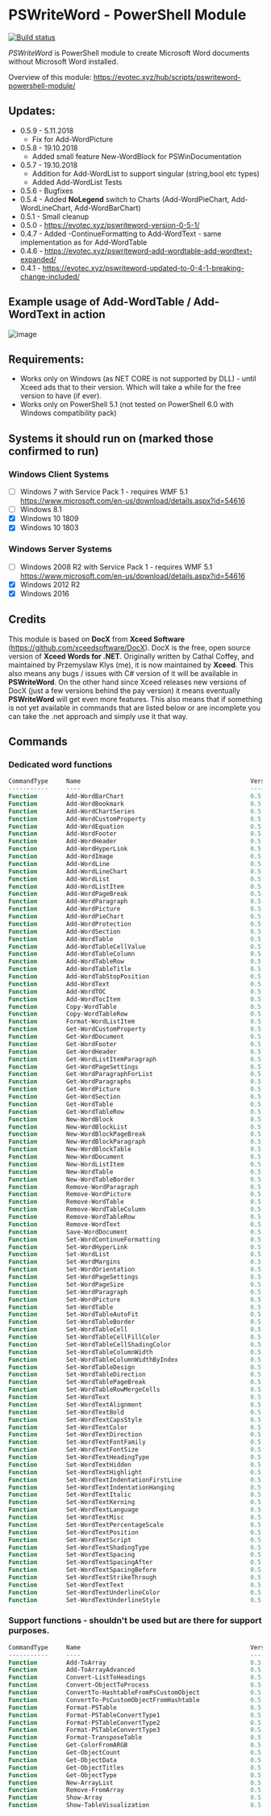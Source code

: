 # PSWriteWord - PowerShell Module

[![Build status](https://ci.appveyor.com/api/projects/status/5ib62bbpnj92wcd7?svg=true)](https://ci.appveyor.com/project/PrzemyslawKlys/pswriteword)
<!--
[![Build status](https://img.shields.io/powershellgallery/v/PSWriteWord.svg)](https://www.powershellgallery.com/packages/PSWriteWord)
[![Build status](https://img.shields.io/powershellgallery/dt/PSWriteWord.svg)](https://www.powershellgallery.com/packages/PSWriteWord)
-->

*PSWriteWord* is PowerShell module to create Microsoft Word documents without Microsoft Word installed.

Overview of this module: https://evotec.xyz/hub/scripts/pswriteword-powershell-module/

## Updates:

- 0.5.9 - 5.11.2018
    - Fix for Add-WordPicture
- 0.5.8 - 19.10.2018
    - Added small feature New-WordBlock for PSWinDocumentation
- 0.5.7 - 19.10.2018
    - Addition for Add-WordList to support singular (string,bool etc types)
    - Added Add-WordList Tests
- 0.5.6 - Bugfixes
- 0.5.4 - Added **NoLegend** switch to Charts (Add-WordPieChart, Add-WordLineChart, Add-WordBarChart)
- 0.5.1 - Small cleanup
- 0.5.0 - https://evotec.xyz/pswriteword-version-0-5-1/
- 0.4.7 - Added -ContinueFormatting to Add-WordText - same implementation as for Add-WordTable
- 0.4.6 - https://evotec.xyz/pswriteword-add-wordtable-add-wordtext-expanded/
- 0.4.1 - https://evotec.xyz/pswriteword-updated-to-0-4-1-breaking-change-included/

## Example usage of Add-WordTable / Add-WordText in action

![image](https://evotec.xyz/wp-content/uploads/2018/07/PSWriteWord-MoreAction.gif.pagespeed.ce.ULhhEhkC5h.gif)

## Requirements:

- Works only on Windows (as NET CORE is not supported by DLL) - until Xceed ads that to their version. Which will take a while for the free version to have (if ever).
- Works only on PowerShell 5.1 (not tested on PowerShell 6.0 with Windows compatibility pack)

## Systems it should run on (marked those confirmed to run)

### Windows Client Systems
- [ ] Windows 7 with Service Pack 1 - requires WMF 5.1 https://www.microsoft.com/en-us/download/details.aspx?id=54616
- [ ] Windows 8.1
- [x] Windows 10 1809
- [x] Windows 10 1803

### Windows Server Systems
- [ ] Windows 2008 R2 with Service Pack 1 - requires WMF 5.1 https://www.microsoft.com/en-us/download/details.aspx?id=54616
- [x] Windows 2012 R2
- [x] Windows 2016

## Credits

This module is based on **DocX** from **Xceed Software** (<https://github.com/xceedsoftware/DocX>). DocX is the free, open source version of **Xceed Words for .NET**. Originally written by Cathal Coffey, and maintained by Przemyslaw Klys (me), it is now maintained by **Xceed**. This also means any bugs / issues with C# version of it will be available in **PSWriteWord**. On the other hand since Xceed releases new versions of DocX (just a few versions behind the pay version) it means eventually **PSWriteWord** will get even more features. This also means that if something is not yet available in commands that are listed below or are incomplete you can take the .net approach and simply use it that way.

## Commands

### Dedicated word functions

```powershell
CommandType     Name                                               Version    Source
-----------     ----                                               -------    ------
Function        Add-WordBarChart                                   0.5.0      PSWriteWord
Function        Add-WordBookmark                                   0.5.0      PSWriteWord
Function        Add-WordChartSeries                                0.5.0      PSWriteWord
Function        Add-WordCustomProperty                             0.5.0      PSWriteWord
Function        Add-WordEquation                                   0.5.0      PSWriteWord
Function        Add-WordFooter                                     0.5.0      PSWriteWord
Function        Add-WordHeader                                     0.5.0      PSWriteWord
Function        Add-WordHyperLink                                  0.5.0      PSWriteWord
Function        Add-WordImage                                      0.5.0      PSWriteWord
Function        Add-WordLine                                       0.5.0      PSWriteWord
Function        Add-WordLineChart                                  0.5.0      PSWriteWord
Function        Add-WordList                                       0.5.0      PSWriteWord
Function        Add-WordListItem                                   0.5.0      PSWriteWord
Function        Add-WordPageBreak                                  0.5.0      PSWriteWord
Function        Add-WordParagraph                                  0.5.0      PSWriteWord
Function        Add-WordPicture                                    0.5.0      PSWriteWord
Function        Add-WordPieChart                                   0.5.0      PSWriteWord
Function        Add-WordProtection                                 0.5.0      PSWriteWord
Function        Add-WordSection                                    0.5.0      PSWriteWord
Function        Add-WordTable                                      0.5.0      PSWriteWord
Function        Add-WordTableCellValue                             0.5.0      PSWriteWord
Function        Add-WordTableColumn                                0.5.0      PSWriteWord
Function        Add-WordTableRow                                   0.5.0      PSWriteWord
Function        Add-WordTableTitle                                 0.5.0      PSWriteWord
Function        Add-WordTabStopPosition                            0.5.0      PSWriteWord
Function        Add-WordText                                       0.5.0      PSWriteWord
Function        Add-WordTOC                                        0.5.0      PSWriteWord
Function        Add-WordTocItem                                    0.5.0      PSWriteWord
Function        Copy-WordTable                                     0.5.0      PSWriteWord
Function        Copy-WordTableRow                                  0.5.0      PSWriteWord
Function        Format-WordListItem                                0.5.0      PSWriteWord
Function        Get-WordCustomProperty                             0.5.0      PSWriteWord
Function        Get-WordDocument                                   0.5.0      PSWriteWord
Function        Get-WordFooter                                     0.5.0      PSWriteWord
Function        Get-WordHeader                                     0.5.0      PSWriteWord
Function        Get-WordListItemParagraph                          0.5.0      PSWriteWord
Function        Get-WordPageSettings                               0.5.0      PSWriteWord
Function        Get-WordParagraphForList                           0.5.0      PSWriteWord
Function        Get-WordParagraphs                                 0.5.0      PSWriteWord
Function        Get-WordPicture                                    0.5.0      PSWriteWord
Function        Get-WordSection                                    0.5.0      PSWriteWord
Function        Get-WordTable                                      0.5.0      PSWriteWord
Function        Get-WordTableRow                                   0.5.0      PSWriteWord
Function        New-WordBlock                                      0.5.0      PSWriteWord
Function        New-WordBlockList                                  0.5.0      PSWriteWord
Function        New-WordBlockPageBreak                             0.5.0      PSWriteWord
Function        New-WordBlockParagraph                             0.5.0      PSWriteWord
Function        New-WordBlockTable                                 0.5.0      PSWriteWord
Function        New-WordDocument                                   0.5.0      PSWriteWord
Function        New-WordListItem                                   0.5.0      PSWriteWord
Function        New-WordTable                                      0.5.0      PSWriteWord
Function        New-WordTableBorder                                0.5.0      PSWriteWord
Function        Remove-WordParagraph                               0.5.0      PSWriteWord
Function        Remove-WordPicture                                 0.5.0      PSWriteWord
Function        Remove-WordTable                                   0.5.0      PSWriteWord
Function        Remove-WordTableColumn                             0.5.0      PSWriteWord
Function        Remove-WordTableRow                                0.5.0      PSWriteWord
Function        Remove-WordText                                    0.5.0      PSWriteWord
Function        Save-WordDocument                                  0.5.0      PSWriteWord
Function        Set-WordContinueFormatting                         0.5.0      PSWriteWord
Function        Set-WordHyperLink                                  0.5.0      PSWriteWord
Function        Set-WordList                                       0.5.0      PSWriteWord
Function        Set-WordMargins                                    0.5.0      PSWriteWord
Function        Set-WordOrientation                                0.5.0      PSWriteWord
Function        Set-WordPageSettings                               0.5.0      PSWriteWord
Function        Set-WordPageSize                                   0.5.0      PSWriteWord
Function        Set-WordParagraph                                  0.5.0      PSWriteWord
Function        Set-WordPicture                                    0.5.0      PSWriteWord
Function        Set-WordTable                                      0.5.0      PSWriteWord
Function        Set-WordTableAutoFit                               0.5.0      PSWriteWord
Function        Set-WordTableBorder                                0.5.0      PSWriteWord
Function        Set-WordTableCell                                  0.5.0      PSWriteWord
Function        Set-WordTableCellFillColor                         0.5.0      PSWriteWord
Function        Set-WordTableCellShadingColor                      0.5.0      PSWriteWord
Function        Set-WordTableColumnWidth                           0.5.0      PSWriteWord
Function        Set-WordTableColumnWidthByIndex                    0.5.0      PSWriteWord
Function        Set-WordTableDesign                                0.5.0      PSWriteWord
Function        Set-WordTableDirection                             0.5.0      PSWriteWord
Function        Set-WordTablePageBreak                             0.5.0      PSWriteWord
Function        Set-WordTableRowMergeCells                         0.5.0      PSWriteWord
Function        Set-WordText                                       0.5.0      PSWriteWord
Function        Set-WordTextAlignment                              0.5.0      PSWriteWord
Function        Set-WordTextBold                                   0.5.0      PSWriteWord
Function        Set-WordTextCapsStyle                              0.5.0      PSWriteWord
Function        Set-WordTextColor                                  0.5.0      PSWriteWord
Function        Set-WordTextDirection                              0.5.0      PSWriteWord
Function        Set-WordTextFontFamily                             0.5.0      PSWriteWord
Function        Set-WordTextFontSize                               0.5.0      PSWriteWord
Function        Set-WordTextHeadingType                            0.5.0      PSWriteWord
Function        Set-WordTextHidden                                 0.5.0      PSWriteWord
Function        Set-WordTextHighlight                              0.5.0      PSWriteWord
Function        Set-WordTextIndentationFirstLine                   0.5.0      PSWriteWord
Function        Set-WordTextIndentationHanging                     0.5.0      PSWriteWord
Function        Set-WordTextItalic                                 0.5.0      PSWriteWord
Function        Set-WordTextKerning                                0.5.0      PSWriteWord
Function        Set-WordTextLanguage                               0.5.0      PSWriteWord
Function        Set-WordTextMisc                                   0.5.0      PSWriteWord
Function        Set-WordTextPercentageScale                        0.5.0      PSWriteWord
Function        Set-WordTextPosition                               0.5.0      PSWriteWord
Function        Set-WordTextScript                                 0.5.0      PSWriteWord
Function        Set-WordTextShadingType                            0.5.0      PSWriteWord
Function        Set-WordTextSpacing                                0.5.0      PSWriteWord
Function        Set-WordTextSpacingAfter                           0.5.0      PSWriteWord
Function        Set-WordTextSpacingBefore                          0.5.0      PSWriteWord
Function        Set-WordTextStrikeThrough                          0.5.0      PSWriteWord
Function        Set-WordTextText                                   0.5.0      PSWriteWord
Function        Set-WordTextUnderlineColor                         0.5.0      PSWriteWord
Function        Set-WordTextUnderlineStyle                         0.5.0      PSWriteWord
```

### Support functions - shouldn't be used but are there for support purposes.

```powershell
CommandType     Name                                               Version    Source
-----------     ----                                               -------    ------
Function        Add-ToArray                                        0.5.0      PSWriteWord
Function        Add-ToArrayAdvanced                                0.5.0      PSWriteWord
Function        Convert-ListToHeadings                             0.5.0      PSWriteWord
Function        Convert-ObjectToProcess                            0.5.0      PSWriteWord
Function        ConvertTo-HashtableFromPsCustomObject              0.5.0      PSWriteWord
Function        ConvertTo-PsCustomObjectFromHashtable              0.5.0      PSWriteWord
Function        Format-PSTable                                     0.5.0      PSWriteWord
Function        Format-PSTableConvertType1                         0.5.0      PSWriteWord
Function        Format-PSTableConvertType2                         0.5.0      PSWriteWord
Function        Format-PSTableConvertType3                         0.5.0      PSWriteWord
Function        Format-TransposeTable                              0.5.0      PSWriteWord
Function        Get-ColorFromARGB                                  0.5.0      PSWriteWord
Function        Get-ObjectCount                                    0.5.0      PSWriteWord
Function        Get-ObjectData                                     0.5.0      PSWriteWord
Function        Get-ObjectTitles                                   0.5.0      PSWriteWord
Function        Get-ObjectType                                     0.5.0      PSWriteWord
Function        New-ArrayList                                      0.5.0      PSWriteWord
Function        Remove-FromArray                                   0.5.0      PSWriteWord
Function        Show-Array                                         0.5.0      PSWriteWord
Function        Show-TableVisualization                            0.5.0      PSWriteWord

```
